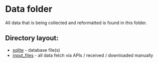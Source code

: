 # Data folder

All data that is being collected and reformatted is found in this folder.

## Directory layout:

- [sqlite](sqlite) - database file(s)
- [input_files](input_files) - all data fetch via APIs / received / downloaded manually
